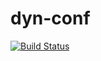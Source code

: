 # dyn-conf

[![Build Status](https://travis-ci.org/skseth/dyn-conf?branch=master)](https://travis-ci.org/sweetim/dyn-conf)

